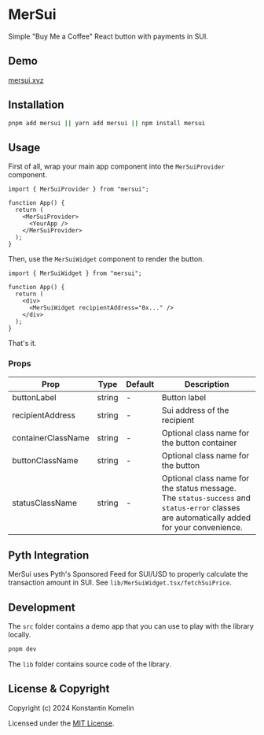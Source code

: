 # MerSui
Simple "Buy Me a Coffee" React button with payments in SUI.

## Demo

[mersui.xyz](https://mersui.xyz)

## Installation

```bash
pnpm add mersui || yarn add mersui || npm install mersui
```

## Usage

First of all, wrap your main app component into the `MerSuiProvider` component.

```tsx
import { MerSuiProvider } from "mersui";

function App() {
  return (
    <MerSuiProvider>
      <YourApp />
    </MerSuiProvider>
  );
}
```

Then, use the `MerSuiWidget` component to render the button.

```tsx
import { MerSuiWidget } from "mersui";

function App() {
  return (
    <div>
      <MerSuiWidget recipientAddress="0x..." />
    </div>
  );
}
```

That's it.

### Props

| Prop                | Type     | Default | Description |
| ------------------- | -------- | ------- | ----------- |
| buttonLabel         | string   | -       | Button label |
| recipientAddress    | string   | -       | Sui address of the recipient |
| containerClassName  | string   | -       | Optional class name for the button container |
| buttonClassName     | string   | -       | Optional class name for the button |
| statusClassName     | string   | -       | Optional class name for the status message. The `status-success` and `status-error` classes are automatically added for your convenience. |

## Pyth Integration

MerSui uses Pyth's Sponsored Feed for SUI/USD to properly calculate the transaction amount in SUI. 
See `lib/MerSuiWidget.tsx/fetchSuiPrice`.

## Development

The `src` folder contains a demo app that you can use to play with the library locally.

```bash
pnpm dev
```

The `lib` folder contains source code of the library.

## License & Copyright

Copyright (c) 2024 Konstantin Komelin

Licensed under the [MIT License](LICENSE).
